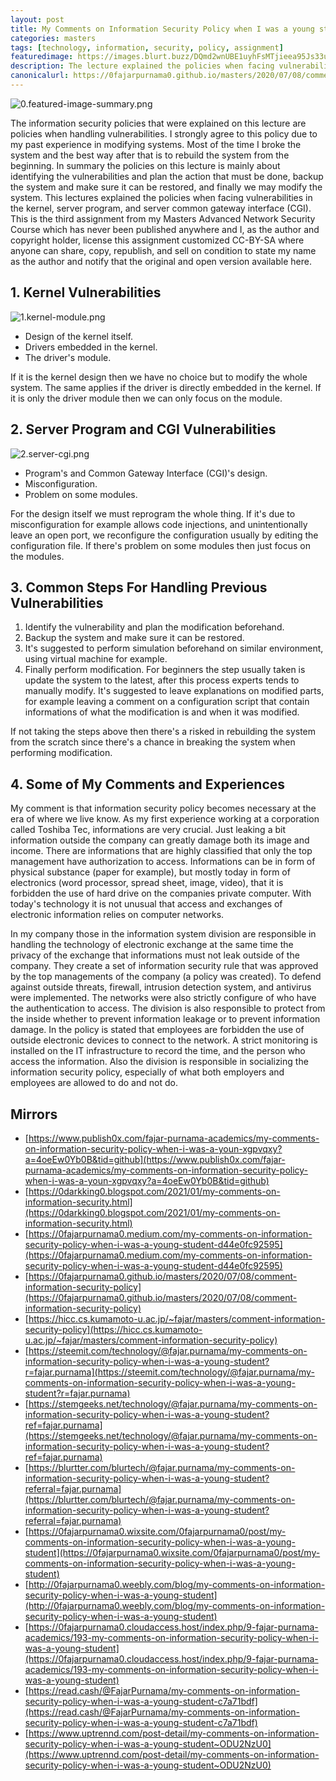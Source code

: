 ```yaml
---
layout: post
title: My Comments on Information Security Policy when I was a young student
categories: masters
tags: [technology, information, security, policy, assignment]
featuredimage: https://images.blurt.buzz/DQmd2wnUBE1uyhFsMTjieea95Js33uqnUManmyWd9DPJ6Sa/0.featured-image-summary.png
description: The lecture explained the policies when facing vulnerabilities in the kernel, server program, and server common gateway interface (CGI).
canonicalurl: https://0fajarpurnama0.github.io/masters/2020/07/08/comment-information-security-policy
---
```

![0.featured-image-summary.png](https://images.blurt.buzz/DQmd2wnUBE1uyhFsMTjieea95Js33uqnUManmyWd9DPJ6Sa/0.featured-image-summary.png)

The information security policies that were explained on this lecture are policies when handling vulnerabilities. I strongly agree to this policy due to my past experience in modifying systems. Most of the time I broke the system and the best way after that is to rebuild the system from the beginning. In summary the policies on this lecture is mainly about identifying the vulnerabilities and plan the action that must be done, backup the system and make sure it can be restored, and finally we may modify the system. This lectures explained the policies when facing vulnerabilities in the kernel, server program, and server common gateway interface (CGI). This is the third assignment from my Masters Advanced Network Security Course which has never been published anywhere and I, as the author and copyright holder, license this assignment customized CC-BY-SA where anyone can share, copy, republish, and sell on condition to state my name as the author and notify that the original and open version available here.



## 1\. Kernel Vulnerabilities

![1.kernel-module.png](https://images.blurt.buzz/DQmfGVBqHesWt4zEC3Xh5j3JoEqYVURHt45FdT7mX7pHX2N/1.kernel-module.png)

*   Design of the kernel itself.
*   Drivers embedded in the kernel.
*   The driver's module.

If it is the kernel design then we have no choice but to modify the whole system. The same applies if the driver is directly embedded in the kernel. If it is only the driver module then we can only focus on the module.



## 2\. Server Program and CGI Vulnerabilities

![2.server-cgi.png](https://images.blurt.buzz/DQmWZbAgSaPUAjRWubLtgNU6D9VnMdntd4FPpm2A17rZxbT/2.server-cgi.png)

*   Program's and Common Gateway Interface (CGI)'s design.
*   Misconfiguration.
*   Problem on some modules.

For the design itself we must reprogram the whole thing. If it's due to misconfiguration for example allows code injections, and unintentionally leave an open port, we reconfigure the configuration usually by editing the configuration file. If there's problem on some modules then just focus on the modules.



## 3. Common Steps For Handling Previous Vulnerabilities

1.  Identify the vulnerability and plan the modification beforehand.
2.  Backup the system and make sure it can be restored.
3.  It's suggested to perform simulation beforehand on similar environment, using virtual machine for example.
4.  Finally perform modification. For beginners the step usually taken is update the system to the latest, after this process experts tends to manually modify. It's suggested to leave explanations on modified parts, for example leaving a comment on a configuration script that contain informations of what the modification is and when it was modified.

If not taking the steps above then there's a risked in rebuilding the system from the scratch since there's a chance in breaking the system when performing modification.

## 4\. Some of My Comments and Experiences

My comment is that information security policy becomes necessary at the era of where we live know. As my first experience working at a corporation called Toshiba Tec, informations are very crucial. Just leaking a bit information outside the company can greatly damage both its image and income. There are informations that are highly classified that only the top management have authorization to access. Informations can be in form of physical substance (paper for example), but mostly today in form of electronics (word processor, spread sheet, image, video), that it is forbidden the use of hard drive on the companies private computer. With today's technology it is not unusual that access and exchanges of electronic information relies on computer networks.

In my company those in the information system division are responsible in handling the technology of electronic exchange at the same time the privacy of the exchange that informations must not leak outside of the company. They create a set of information security rule that was approved by the top managements of the company (a policy was created). To defend against outside threats, firewall, intrusion detection system, and antivirus were implemented. The networks were also strictly configure of who have the authentication to access. The division is also responsible to protect from the inside whether to prevent information leakage or to prevent information damage. In the policy is stated that employees are forbidden the use of outside electronic devices to connect to the network. A strict monitoring is installed on the IT infrastructure to record the time, and the person who access the information. Also the division is responsible in socializing the information security policy, especially of what both employers and employees are allowed to do and not do.

## Mirrors

*   [https://www.publish0x.com/fajar-purnama-academics/my-comments-on-information-security-policy-when-i-was-a-youn-xgpvqxy?a=4oeEw0Yb0B&tid=github](https://www.publish0x.com/fajar-purnama-academics/my-comments-on-information-security-policy-when-i-was-a-youn-xgpvqxy?a=4oeEw0Yb0B&tid=github)
*   [https://0darkking0.blogspot.com/2021/01/my-comments-on-information-security.html](https://0darkking0.blogspot.com/2021/01/my-comments-on-information-security.html)
*   [https://0fajarpurnama0.medium.com/my-comments-on-information-security-policy-when-i-was-a-young-student-d44e0fc92595](https://0fajarpurnama0.medium.com/my-comments-on-information-security-policy-when-i-was-a-young-student-d44e0fc92595)
*   [https://0fajarpurnama0.github.io/masters/2020/07/08/comment-information-security-policy](https://0fajarpurnama0.github.io/masters/2020/07/08/comment-information-security-policy)
*   [https://hicc.cs.kumamoto-u.ac.jp/~fajar/masters/comment-information-security-policy](https://hicc.cs.kumamoto-u.ac.jp/~fajar/masters/comment-information-security-policy)
*   [https://steemit.com/technology/@fajar.purnama/my-comments-on-information-security-policy-when-i-was-a-young-student?r=fajar.purnama](https://steemit.com/technology/@fajar.purnama/my-comments-on-information-security-policy-when-i-was-a-young-student?r=fajar.purnama)
*   [https://stemgeeks.net/technology/@fajar.purnama/my-comments-on-information-security-policy-when-i-was-a-young-student?ref=fajar.purnama](https://stemgeeks.net/technology/@fajar.purnama/my-comments-on-information-security-policy-when-i-was-a-young-student?ref=fajar.purnama)
*   [https://blurtter.com/blurtech/@fajar.purnama/my-comments-on-information-security-policy-when-i-was-a-young-student?referral=fajar.purnama](https://blurtter.com/blurtech/@fajar.purnama/my-comments-on-information-security-policy-when-i-was-a-young-student?referral=fajar.purnama)
*   [https://0fajarpurnama0.wixsite.com/0fajarpurnama0/post/my-comments-on-information-security-policy-when-i-was-a-young-student](https://0fajarpurnama0.wixsite.com/0fajarpurnama0/post/my-comments-on-information-security-policy-when-i-was-a-young-student)
*   [http://0fajarpurnama0.weebly.com/blog/my-comments-on-information-security-policy-when-i-was-a-young-student](http://0fajarpurnama0.weebly.com/blog/my-comments-on-information-security-policy-when-i-was-a-young-student)
*   [https://0fajarpurnama0.cloudaccess.host/index.php/9-fajar-purnama-academics/193-my-comments-on-information-security-policy-when-i-was-a-young-student](https://0fajarpurnama0.cloudaccess.host/index.php/9-fajar-purnama-academics/193-my-comments-on-information-security-policy-when-i-was-a-young-student)
*   [https://read.cash/@FajarPurnama/my-comments-on-information-security-policy-when-i-was-a-young-student-c7a71bdf](https://read.cash/@FajarPurnama/my-comments-on-information-security-policy-when-i-was-a-young-student-c7a71bdf)
*   [https://www.uptrennd.com/post-detail/my-comments-on-information-security-policy-when-i-was-a-young-student~ODU2NzU0](https://www.uptrennd.com/post-detail/my-comments-on-information-security-policy-when-i-was-a-young-student~ODU2NzU0)